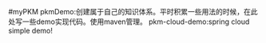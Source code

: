#myPKM
pkmDemo:创建属于自己的知识体系。平时积累一些用法的时候，在此处写一些demo实现代码。使用maven管理。
pkm-cloud-demo:spring cloud simple demo!
